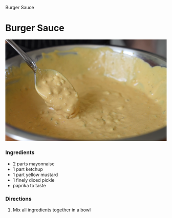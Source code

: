 Burger Sauce

# Burger Sauce

![Delicious burger sauce](../images/burger_sauce.png)

### Ingredients

- 2 parts mayonnaise
- 1 part ketchup
- 1 part yellow mustard
- 1 finely diced pickle
- paprika to taste

### Directions

1. Mix all ingredients together in a bowl

